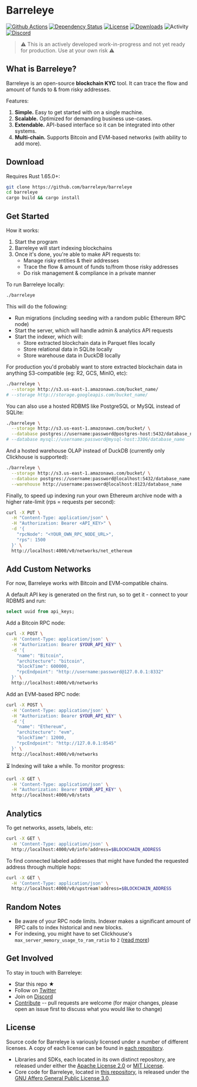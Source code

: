 # Barreleye

[![Github Actions](https://img.shields.io/github/actions/workflow/status/barreleye/barreleye/tests.yml?style=flat-square)](https://github.com/barreleye/barreleye/actions)
[![Dependency Status](https://deps.rs/repo/github/barreleye/barreleye/status.svg?style=flat-square)](https://deps.rs/repo/github/barreleye/barreleye)
[![License](https://img.shields.io/github/license/barreleye/barreleye?color=orange&style=flat-square)](/LICENSE)
[![Downloads](https://img.shields.io/crates/d/barreleye?color=blue&style=flat-square)](https://crates.io/crates/barreleye)
![Activity](https://img.shields.io/github/commit-activity/m/barreleye/barreleye?style=flat-square)
[![Discord](https://img.shields.io/discord/1026664296861679646?style=flat-square&color=blue)](https://discord.gg/VX8PdWSwNZ)

> ⚠️ This is an actively developed work-in-progress and not yet ready for production. Use at your own risk ⚠️

## What is Barreleye?

Barreleye is an open-source **blockchain KYC** tool. It can trace the flow and amount of funds to & from risky addresses.

Features:

1. **Simple.** Easy to get started with on a single machine.
1. **Scalable.** Optimized for demanding business use-cases.
1. **Extendable.** API-based interface so it can be integrated into other systems.
1. **Multi-chain.** Supports Bitcoin and EVM-based networks (with ability to add more).

## Download

<!-- ### Via package manager (not recommended right now; outdated)

```bash
cargo install barreleye
```

### From source -->

Requires Rust 1.65.0+:

```bash
git clone https://github.com/barreleye/barreleye
cd barreleye
cargo build && cargo install
```

## Get Started

How it works:

1. Start the program
1. Barreleye will start indexing blockchains
1. Once it's done, you're able to make API requests to:
    - Manage risky entities & their addresses
    - Trace the flow & amount of funds to/from those risky addresses
    - Do risk management & compliance in a private manner

To run Barreleye locally:

```bash
./barreleye
```

This will do the following:

- Run migrations (including seeding with a random public Ethereum RPC node)
- Start the server, which will handle admin & analytics API requests
- Start the indexer, which will:
  - Store extracted blockchain data in Parquet files locally
  - Store relational data in SQLite locally
  - Store warehouse data in DuckDB locally

For production you'd probably want to store extracted blockchain data in anything S3-compatible (eg: R2, GCS, MinIO, etc):

```bash
./barreleye \
  --storage http://s3.us-east-1.amazonaws.com/bucket_name/
# --storage http://storage.googleapis.com/bucket_name/
```

You can also use a hosted RDBMS like PostgreSQL or MySQL instead of SQLite:

```bash
./barreleye \
  --storage http://s3.us-east-1.amazonaws.com/bucket/ \
  --database postgres://username:password@postgres-host:5432/database_name
# --database mysql://username:password@mysql-host:3306/database_name
```

And a hosted warehouse OLAP instead of DuckDB (currently only Clickhouse is supported):

```bash
./barreleye \
  --storage http://s3.us-east-1.amazonaws.com/bucket/ \
  --database postgres://username:password@localhost:5432/database_name \
  --warehouse http://username:password@localhost:8123/database_name
```

Finally, to speed up indexing run your own Ethereum archive node with a higher rate-limit (rps = requests per second):

```bash
curl -X PUT \
  -H "Content-Type: application/json" \
  -H "Authorization: Bearer <API_KEY>" \
  -d '{
    "rpcNode": "<YOUR_OWN_RPC_NODE_URL>",
    "rps": 1500
  }' \
  http://localhost:4000/v0/networks/net_ethereum
```

## Add Custom Networks

For now, Barreleye works with Bitcoin and EVM-compatible chains.

A default API key is generated on the first run, so to get it - connect to your RDBMS and run:

```sql
select uuid from api_keys;
```

Add a Bitcoin RPC node:

```bash
curl -X POST \
  -H 'Content-Type: application/json' \
  -H "Authorization: Bearer $YOUR_API_KEY" \
  -d '{
    "name": "Bitcoin",
    "architecture": "bitcoin",
    "blockTime": 600000,
    "rpcEndpoint": "http://username:password@127.0.0.1:8332"
  }' \
  http://localhost:4000/v0/networks
```

Add an EVM-based RPC node:

```bash
curl -X POST \
  -H 'Content-Type: application/json' \
  -H "Authorization: Bearer $YOUR_API_KEY" \
  -d '{
    "name": "Ethereum",
    "architecture": "evm",
    "blockTime": 12000,
    "rpcEndpoint": "http://127.0.0.1:8545"
  }' \
  http://localhost:4000/v0/networks
```

⏳ Indexing will take a while. To monitor progress:

```bash
curl -X GET \
  -H 'Content-Type: application/json' \
  -H "Authorization: Bearer $YOUR_API_KEY" \
  http://localhost:4000/v0/stats
```

## Analytics

To get networks, assets, labels, etc:

```bash
curl -X GET \
  -H 'Content-Type: application/json' \
  http://localhost:4000/v0/info?address=$BLOCKCHAIN_ADDRESS
```

To find connected labeled addresses that might have funded the requested address through multiple hops:

```bash
curl -X GET \
  -H 'Content-Type: application/json' \
  http://localhost:4000/v0/upstream?address=$BLOCKCHAIN_ADDRESS
```

## Random Notes

- Be aware of your RPC node limits. Indexer makes a significant amount of RPC calls to index historical and new blocks.
- For indexing, you might have to set Clickhouse's `max_server_memory_usage_to_ram_ratio` to `2` ([read more](https://github.com/ClickHouse/ClickHouse/issues/17631))

## Get Involved

To stay in touch with Barreleye:

- Star this repo ★
- Follow on [Twitter](https://twitter.com/BarreleyeLabs)
- Join on [Discord](https://discord.gg/VX8PdWSwNZ)
- [Contribute](/CONTRIBUTING.md) -- pull requests are welcome (for major changes, please open an issue first to discuss what you would like to change)

## License

Source code for Barreleye is variously licensed under a number of different licenses. A copy of each license can be found in [each repository](https://github.com/barreleye).

- Libraries and SDKs, each located in its own distinct repository, are released under either the [Apache License 2.0](https://opensource.org/licenses/Apache-2.0) or [MIT License](https://opensource.org/licenses/MIT).
- Core code for Barreleye, located in [this repository](https://github.com/barreleye/barreleye), is released under the [GNU Affero General Public License 3.0](/LICENSE).
